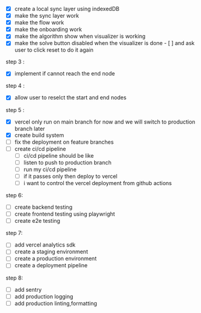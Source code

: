 - [x] create a local sync layer using indexedDB
- [x] make the sync layer work
- [x] make the flow work
- [x] make the onboarding work
- [x] make the algorithm show when visualizer is working
- [x] make the solve button disabled when the visualizer is done - [ ] and ask user to click reset to do it again

step 3 :

- [x] implement if cannot reach the end node

step 4 :

- [x] allow user to reselct the start and end nodes

step 5 :

- [x] vercel only run on main branch for now and we will switch to production branch later
- [x] create build system
- [ ] fix the deployment on feature branches
- [ ] create ci/cd pipeline
  - [ ] ci/cd pipeline should be like
  - [ ] listen to push to production branch
  - [ ] run my ci/cd pipeline
  - [ ] if it passes only then deploy to vercel
  - [ ] i want to control the vercel deployment from github actions

step 6:

- [ ] create backend testing
- [ ] create frontend testing using playwright
- [ ] create e2e testing

step 7:

- [ ] add vercel analytics sdk
- [ ] create a staging environment
- [ ] create a production environment
- [ ] create a deployment pipeline

step 8:

- [ ] add sentry
- [ ] add production logging
- [ ] add production linting,formatting
